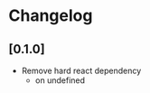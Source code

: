 # Changelog

## \[0.1.0]

- Remove hard react dependency
  - [](https://github.com/dagda1/cuttingedge/commit/undefined)  on undefined
